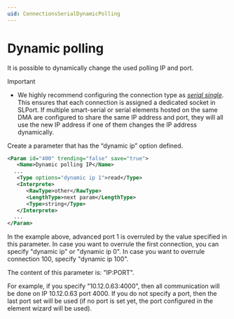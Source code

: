 ```yaml
---
uid: ConnectionsSerialDynamicPolling
---
```


# Dynamic polling

It is possible to dynamically change the used polling IP and port.

> [!IMPORTANT]
>
> - We highly recommend configuring the connection type as [*serial single*]( xref:ConnectionsSerialSerialSingle). This ensures that each connection is assigned a dedicated socket in SLPort. If multiple smart-serial or serial elements hosted on the same DMA are configured to share the same IP address and port, they will all use the new IP address if one of them changes the IP address dynamically.

Create a parameter that has the “dynamic ip” option defined.

```xml
<Param id="400" trending="false" save="true">
   <Name>Dynamic polling IP</Name>
  ...
   <Type options="dynamic ip 1">read</Type>
   <Interprete>
      <RawType>other</RawType>
      <LengthType>next param</LengthType>
      <Type>string</Type>
   </Interprete>
  ...
</Param>
```

In the example above, advanced port 1 is overruled by the value specified in this parameter. In case you want to overrule the first connection, you can specify "dynamic ip" or "dynamic ip 0". In case you want to overrule connection 100, specify "dynamic ip 100".

The content of this parameter is: "IP:PORT".

For example, if you specify "10.12.0.63:4000", then all communication will be done on IP 10.12.0.63 port 4000. If you do not specify a port, then the last port set will be used (if no port is set yet, the port configured in the element wizard will be used).
